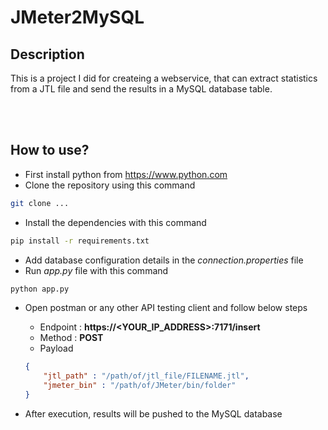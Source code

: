 # JMeter2MySQL

**Description**
--
This is a project I did for createing a webservice, that can extract statistics from a JTL file and send the results in a MySQL database table.

<br/>
<br/>

**How to use?**
--
- First install python from https://www.python.com
- Clone the repository using this command

```bash
git clone ...
```
- Install the dependencies with this command

```bash
pip install -r requirements.txt
```
- Add database configuration details in the *connection.properties* file
- Run *app.py* file with this command

```bash
python app.py
```
- Open postman or any other API testing client and follow below steps
    - Endpoint : **https://<YOUR_IP_ADDRESS>:7171/insert**
    - Method : **POST**
    - Payload

    ```json
    {
        "jtl_path" : "/path/of/jtl_file/FILENAME.jtl",
        "jmeter_bin" : "/path/of/JMeter/bin/folder" 
    }
    ```
- After execution, results will be pushed to the MySQL database
